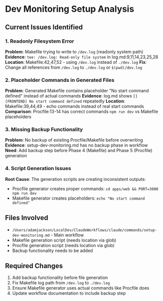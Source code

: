 # Dev Monitoring Setup Analysis

## Current Issues Identified

### 1. Readonly Filesystem Error
**Problem**: Makefile trying to write to `/dev.log` (readonly system path)
**Evidence**: `tee: /dev.log: Read-only file system` in log.md:9,11,14,23,25,28
**Location**: Makefile:42,47,52 - using `/dev.log` instead of `./dev.log`
**Fix**: Change all references from `/dev.log` to `./dev.log` or `$(pwd)/dev.log`

### 2. Placeholder Commands in Generated Files
**Problem**: Generated Makefile contains placeholder "No start command defined" instead of actual commands
**Evidence**: log.md shows `[] [FRONTEND] No start command defined` repeatedly
**Location**: Makefile:39,44,49 - echo commands instead of real start commands
**Comparison**: Procfile:13-14 has correct commands `npm run dev` vs Makefile placeholders

### 3. Missing Backup Functionality
**Problem**: No backup of existing Procfile/Makefile before overwriting
**Evidence**: setup-dev-monitoring.md has no backup phase in workflow
**Need**: Add backup step before Phase 4 (Makefile) and Phase 5 (Procfile) generation

### 4. Script Generation Issues
**Root Cause**: The generation scripts are creating inconsistent outputs:
- Procfile generator creates proper commands: `cd apps/web && PORT=3000 npm run dev`
- Makefile generator creates placeholders: `echo "No start command defined"`

## Files Involved
- `/Users/adamjackson/LocalDev/ClaudeWorkflows/claude/commands/setup-dev-monitoring.md` - Main workflow
- Makefile generation script (needs location via glob)
- Procfile generation script (needs location via glob)
- Backup functionality needs to be added

## Required Changes
1. Add backup functionality before file generation
2. Fix Makefile log path from `/dev.log` to `./dev.log`  
3. Ensure Makefile generator uses actual commands like Procfile does
4. Update workflow documentation to include backup step